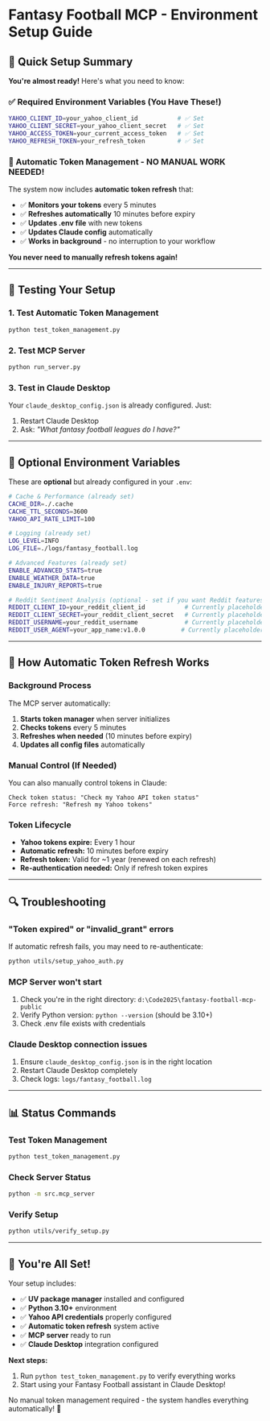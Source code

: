 # Fantasy Football MCP - Environment Setup Guide

## 🎯 Quick Setup Summary

**You're almost ready!** Here's what you need to know:

### ✅ Required Environment Variables (You Have These!)
```bash
YAHOO_CLIENT_ID=your_yahoo_client_id           # ✅ Set
YAHOO_CLIENT_SECRET=your_yahoo_client_secret   # ✅ Set  
YAHOO_ACCESS_TOKEN=your_current_access_token   # ✅ Set
YAHOO_REFRESH_TOKEN=your_refresh_token         # ✅ Set
```

### 🔄 Automatic Token Management - **NO MANUAL WORK NEEDED!**

The system now includes **automatic token refresh** that:

- ✅ **Monitors your tokens** every 5 minutes
- ✅ **Refreshes automatically** 10 minutes before expiry  
- ✅ **Updates .env file** with new tokens
- ✅ **Updates Claude config** automatically
- ✅ **Works in background** - no interruption to your workflow

**You never need to manually refresh tokens again!**

---

## 🚀 Testing Your Setup

### 1. Test Automatic Token Management
```bash
python test_token_management.py
```

### 2. Test MCP Server
```bash
python run_server.py
```

### 3. Test in Claude Desktop
Your `claude_desktop_config.json` is already configured. Just:
1. Restart Claude Desktop
2. Ask: *"What fantasy football leagues do I have?"*

---

## 🔧 Optional Environment Variables

These are **optional** but already configured in your `.env`:

```bash
# Cache & Performance (already set)
CACHE_DIR=./.cache
CACHE_TTL_SECONDS=3600
YAHOO_API_RATE_LIMIT=100

# Logging (already set)
LOG_LEVEL=INFO
LOG_FILE=./logs/fantasy_football.log

# Advanced Features (already set)
ENABLE_ADVANCED_STATS=true
ENABLE_WEATHER_DATA=true
ENABLE_INJURY_REPORTS=true

# Reddit Sentiment Analysis (optional - set if you want Reddit features)
REDDIT_CLIENT_ID=your_reddit_client_id           # Currently placeholder
REDDIT_CLIENT_SECRET=your_reddit_client_secret   # Currently placeholder
REDDIT_USERNAME=your_reddit_username             # Currently placeholder
REDDIT_USER_AGENT=your_app_name:v1.0.0          # Currently placeholder
```

---

## 🔑 How Automatic Token Refresh Works

### Background Process
The MCP server automatically:
1. **Starts token manager** when server initializes
2. **Checks tokens** every 5 minutes
3. **Refreshes when needed** (10 minutes before expiry)
4. **Updates all config files** automatically

### Manual Control (If Needed)
You can also manually control tokens in Claude:

```
Check token status: "Check my Yahoo API token status"
Force refresh: "Refresh my Yahoo tokens"  
```

### Token Lifecycle
- **Yahoo tokens expire:** Every 1 hour
- **Automatic refresh:** 10 minutes before expiry
- **Refresh token:** Valid for ~1 year (renewed on each refresh)
- **Re-authentication needed:** Only if refresh token expires

---

## 🔍 Troubleshooting

### "Token expired" or "invalid_grant" errors
If automatic refresh fails, you may need to re-authenticate:
```bash
python utils/setup_yahoo_auth.py
```

### MCP Server won't start
1. Check you're in the right directory: `d:\Code2025\fantasy-football-mcp-public`
2. Verify Python version: `python --version` (should be 3.10+)
3. Check .env file exists with credentials

### Claude Desktop connection issues
1. Ensure `claude_desktop_config.json` is in the right location
2. Restart Claude Desktop completely
3. Check logs: `logs/fantasy_football.log`

---

## 📊 Status Commands

### Test Token Management
```bash
python test_token_management.py
```

### Check Server Status  
```bash
python -m src.mcp_server
```

### Verify Setup
```bash
python utils/verify_setup.py
```

---

## 🎉 You're All Set!

Your setup includes:

- ✅ **UV package manager** installed and configured
- ✅ **Python 3.10+** environment  
- ✅ **Yahoo API credentials** properly configured
- ✅ **Automatic token refresh** system active
- ✅ **MCP server** ready to run
- ✅ **Claude Desktop** integration configured

**Next steps:**
1. Run `python test_token_management.py` to verify everything works
2. Start using your Fantasy Football assistant in Claude Desktop!

No manual token management required - the system handles everything automatically! 🚀